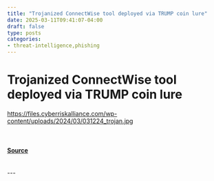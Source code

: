 ```yaml
---
title: "Trojanized ConnectWise tool deployed via TRUMP coin lure"
date: 2025-03-11T09:41:07-04:00
draft: false
type: posts
categories: 
- threat-intelligence,phishing
---
```

# Trojanized ConnectWise tool deployed via TRUMP coin lure
https://files.cyberriskalliance.com/wp-content/uploads/2024/03/031224_trojan.jpg
<br/>

<br/>


#### [Source](https://www.scworld.com/brief/trojanized-connectwise-tool-deployed-via-trump-coin-lure)

<br/>
---
